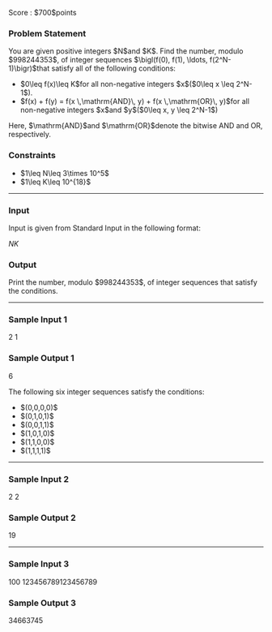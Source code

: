 
<div>

<span>

<span>

<p>
Score : $700$points
</p>

<div>

<section>

### **Problem Statement**

<p>
You are given positive integers $N$and $K$. Find the number, modulo $998244353$, of integer sequences $\bigl(f(0), f(1), \ldots, f(2^N-1)\bigr)$that satisfy all of the following conditions:
</p>

<ul>

<li>
$0\leq f(x)\leq K$for all non-negative integers $x$($0\leq x \leq 2^N-1$).
</li>

<li>
$f(x) + f(y) = f(x \,\mathrm{AND}\, y) + f(x \,\mathrm{OR}\, y)$for all non-negative integers $x$and $y$($0\leq x, y \leq 2^N-1$)
</li>

</ul>

<p>
Here, $\mathrm{AND}$and $\mathrm{OR}$denote the bitwise AND and OR, respectively.
</p>

</section>

</div>

<div>

<section>

### **Constraints**

<ul>

<li>
$1\leq N\leq 3\times 10^5$
</li>

<li>
$1\leq K\leq 10^{18}$
</li>

</ul>

</section>

</div>

---

<div>

<div>

<section>

### **Input**

<p>
Input is given from Standard Input in the following format:
</p>

<div>

$N$$K$
</div>

</section>

</div>

<div>

<section>

### **Output**

<p>
Print the number, modulo $998244353$, of integer sequences that satisfy the conditions.
</p>

</section>

</div>

</div>

---

<div>

<section>

### **Sample Input 1**

<div>

2 1

</div>

</section>

</div>

<div>

<section>

### **Sample Output 1**

<div>

6

</div>

<p>
The following six integer sequences satisfy the conditions:
</p>

<ul>

<li>
$(0,0,0,0)$
</li>

<li>
$(0,1,0,1)$
</li>

<li>
$(0,0,1,1)$
</li>

<li>
$(1,0,1,0)$
</li>

<li>
$(1,1,0,0)$
</li>

<li>
$(1,1,1,1)$
</li>

</ul>

</section>

</div>

---

<div>

<section>

### **Sample Input 2**

<div>

2 2

</div>

</section>

</div>

<div>

<section>

### **Sample Output 2**

<div>

19

</div>

</section>

</div>

---

<div>

<section>

### **Sample Input 3**

<div>

100 123456789123456789

</div>

</section>

</div>

<div>

<section>

### **Sample Output 3**

<div>

34663745

</div>

</section>

</div>

</span>

</span>

</div>
